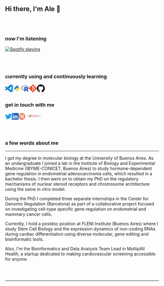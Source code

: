 ## Hi there, I'm Ale 👋

<br />
<br />

### now I'm listening
[<img src="https://novatorem-alelagreca.vercel.app/api/spotify" alt="Spotify playing" width="350px" />](https://open.spotify.com/user/alelagreca)


<!--
**alelagreca/alelagreca** is a ✨ _special_ ✨ repository because its `README.md` (this file) appears on your GitHub profile.

Here are some ideas to get you started:

- 🔭 I’m currently working on ...
- 🌱 I’m currently learning ...
- 👯 I’m looking to collaborate on ...
- 🤔 I’m looking for help with ...
- 💬 Ask me about ...
- 📫 How to reach me: ...
- 😄 Pronouns: ...
- ⚡ Fun fact: ...
-->
<br />
<br />

### **currently using and continuously learning**
[<img align="left" alt="Visual Studio Code" width="26px" src="https://raw.githubusercontent.com/github/explore/80688e429a7d4ef2fca1e82350fe8e3517d3494d/topics/visual-studio-code/visual-studio-code.png" />][vscode]
[<img align="left" alt="Python" width="26px" src="https://raw.githubusercontent.com/github/explore/80688e429a7d4ef2fca1e82350fe8e3517d3494d/topics/python/python.png" />][python]
[<img align="left" alt="Python" width="26px" src="https://raw.githubusercontent.com/github/explore/80688e429a7d4ef2fca1e82350fe8e3517d3494d/topics/r/r.png" />][rbase]
[<img align="left" alt="Git" width="26px" src="logos/git.svg" />][git]
[<img align="left" alt="GitHub" width="26px" src="logos/github.svg" />][github]
[<img align="left" alt="Terminal" width="26px" src="logos/gnubash.svg" />][bash]


<br />
<br />


### **get in touch with me**
[<img align="left" alt="aled_lg | Twitter" width="22px" src="logos/twitter.svg" />][twitter]
[<img align="left" alt="alelagreca | LinkedIn" width="22px" src="logos/linkedin.svg" />][linkedin]
[<img align="center" alt="alelagreca | MultiplAI" width="50px" height="10px" src="logos/multiplai_logo.png" />][multiplai]
[<img align="left" alt="alelagreca | F6" width="22px" src="logos/f6s-logo.png" />][f6]


<br />
<br />


### **a few words about me**
---
I got my degree in molecular biology at the University of Buenos Aires. As an undergraduate I joined a lab in the Institute of Biology and Experimental Medicine (IBYME-CONICET, Buenos Aires) to study hormone-dependent gene regulation in endometrial adenocarcinoma cells, which resulted in a bachelor thesis. I then went on to obtain my PhD on the regulatory mechanisms of nuclear steroid receptors and chromosome architecture using the same in vitro model. 

During the PhD I completed three separate internships in the Center for Genomic Regulation (Barcelona) as part of a collaborative project focused on investigating cell-type specific gene regulation on endometrial and mammary cancer cells. 

Currently, I hold a postdoc position at FLENI Institute (Buenos Aires) where I study Stem Cell Biology and the expression dynamics of non-coding RNAs during cardiac differentiation using diverse molecular, gene editing and bioinformatic tools.

Also, I'm the Bioinformatics and Data Analysis Team Lead in MultiplAI Health, a startup dedicated to making cardiovascular screening accessible for anyone.

<!--
[<img align="left" alt="LIAN" width="50px" height="50px" src="logos/lian_logo.svg" />][lian]
[<img align="left" alt="Fleni Institute" width="26px" src="logos/fleni_logo.svg" />][fleni]
[<img align="center" alt="CONICET" width="30px" src="logos/logo-CONICET_opt.png" />][conicet]
[<img align="center" alt="IBYME" width="30px" src="logos/logo-ibyme_fibyme.jpg" />][ibyme]
[<img align="center" alt="CRG" width="30px" src="logos/logo_crg_.jpg" />][crg]

-->

<br />
<br />

---


<br />
<br />

<!-- ##Uncomment to show commit score##
<img align="center" alt="Github stats" src="https://github-readme-stats.vercel.app/api?username=alelagreca&show_icons=true&hide_borders=true&count_private=true&theme=radical&include_all_commits=false" />
-->

<!--
Definitions
-->
[vscode]: https://code.visualstudio.com/
[python]: https://www.python.org/
[rbase]: https://www.r-project.org/
[git]: https://git-scm.com
[github]: https://github.com
[bash]: https://www.gnu.org/software/bash/
[twitter]: https://twitter.com/aled_lg
[linkedin]: https://linkedin.com/in/alejandro-la-greca-394aa955
[f6]: https://www.f6s.com/alejandrolagreca
[multiplai]: https://www.multiplaihealth.com/
[gmail]: ale.lagreca@gmail.com
[gmail2]: alejandro.lagreca@multiplaihealth.com
[lian]: https://www.fleni.org.ar/lian/
[fleni]: https://www.fleni.org.ar
[ibyme]: https://www.ibyme.org.ar/
[conicet]: https://www.conicet.gov.ar/
